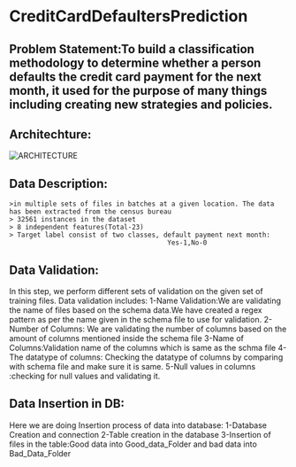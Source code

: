 # CreditCardDefaultersPrediction

## Problem Statement:To build a classification methodology to determine whether a person defaults the credit card payment for the next month, it used for the purpose of many things including creating new strategies and policies.

## Architechture:
![ARCHITECTURE](https://user-images.githubusercontent.com/61561337/111594299-e7746d80-87f0-11eb-811c-e252029c2723.JPG)


## Data Description:
    >in multiple sets of files in batches at a given location. The data has been extracted from the census bureau
    > 32561 instances in the dataset
    > 8 independent features(Total-23)
    > Target label consist of two classes, default payment next month:
                                            Yes-1,No-0
## Data Validation:
In this step, we perform different sets of validation on the given set of training files.
Data validation includes:
    1-Name Validation:We are validating the name of  files based on the schema data.We have created a regex pattern as per the name given in the schema file to use for validation. 
    2-Number of Columns: We are validating the number of columns based on the amount of columns mentioned inside the schema file
    3-Name of Columns:Validation name of the columns which is same as the schma file
    4-The datatype of columns: Checking the datatype of columns by comparing with schema file and make sure it is same.
    5-Null values in columns :checking for null values and validating it.

## Data Insertion in DB:
Here we are doing Insertion process of data into database:
    1-Database Creation and connection 
    2-Table creation in the database 
    3-Insertion of files in the table:Good data into Good_data_Folder and bad data into Bad_Data_Folder 
